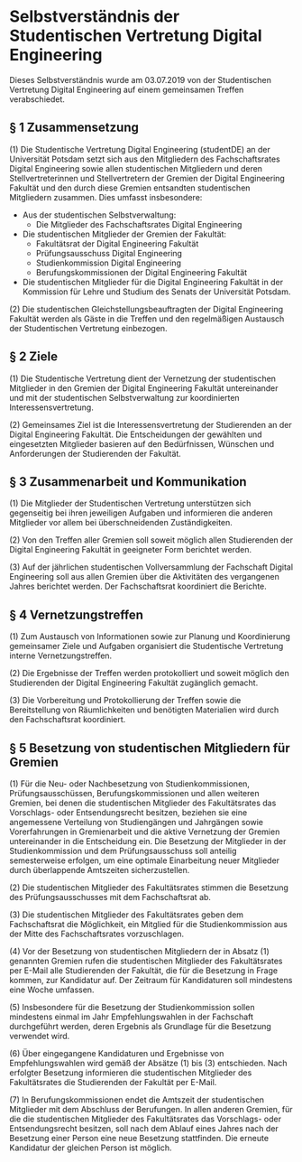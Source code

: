 # Selbstverständnis der Studentischen Vertretung Digital Engineering

Dieses Selbstverständnis wurde am 03.07.2019 von der Studentischen Vertretung Digital Engineering auf einem gemeinsamen Treffen verabschiedet.



## § 1 Zusammensetzung

(1) Die Studentische Vertretung Digital Engineering (studentDE) an der Universität Potsdam setzt sich aus den Mitgliedern des Fachschaftsrates Digital Engineering sowie allen studentischen Mitgliedern und deren Stellvertreterinnen und Stellvertretern der Gremien der Digital Engineering Fakultät und den durch diese Gremien entsandten studentischen Mitgliedern zusammen. Dies umfasst insbesondere:

- Aus der studentischen Selbstverwaltung:
  - Die Mitglieder des Fachschaftsrates Digital Engineering
- Die studentischen Mitglieder der Gremien der Fakultät:
  - Fakultätsrat der Digital Engineering Fakultät
  - Prüfungsausschuss Digital Engineering
  - Studienkommission Digital Engineering
  - Berufungskommissionen der Digital Engineering Fakultät
- Die studentischen Mitglieder für die Digital Engineering Fakultät in der Kommission für Lehre und Studium des Senats der Universität Potsdam.

(2) Die studentischen Gleichstellungsbeauftragten der Digital Engineering Fakultät werden als Gäste in die Treffen und den regelmäßigen Austausch der Studentischen Vertretung einbezogen.


## § 2 Ziele

(1) Die Studentische Vertretung dient der Vernetzung der studentischen Mitglieder in den Gremien der Digital Engineering Fakultät untereinander und mit der studentischen Selbstverwaltung zur koordinierten Interessensvertretung.

(2) Gemeinsames Ziel ist die Interessensvertretung der Studierenden an der Digital Engineering Fakultät. Die Entscheidungen der gewählten und eingesetzten Mitglieder basieren auf den Bedürfnissen, Wünschen und Anforderungen der Studierenden der Fakultät.


## § 3 Zusammenarbeit und Kommunikation

(1) Die Mitglieder der Studentischen Vertretung unterstützen sich gegenseitig bei ihren jeweiligen Aufgaben und informieren die anderen Mitglieder vor allem bei überschneidenden Zuständigkeiten.

(2) Von den Treffen aller Gremien soll soweit möglich allen Studierenden der Digital Engineering Fakultät in geeigneter Form berichtet werden.

(3) Auf der jährlichen studentischen Vollversammlung der Fachschaft Digital Engineering soll aus allen Gremien über die Aktivitäten des vergangenen Jahres berichtet werden. Der Fachschaftsrat koordiniert die Berichte.


## § 4 Vernetzungstreffen

(1) Zum Austausch von Informationen sowie zur Planung und Koordinierung gemeinsamer Ziele und Aufgaben organisiert die Studentische Vertretung interne Vernetzungstreffen.

(2) Die Ergebnisse der Treffen werden protokolliert und soweit möglich den Studierenden der Digital Engineering Fakultät zugänglich gemacht.

(3) Die Vorbereitung und Protokollierung der Treffen sowie die Bereitstellung von Räumlichkeiten und benötigten Materialien wird durch den Fachschaftsrat koordiniert.


## § 5 Besetzung von studentischen Mitgliedern für Gremien

(1) Für die Neu- oder Nachbesetzung von Studienkommissionen, Prüfungsausschüssen, Berufungskommissionen und allen weiteren Gremien, bei denen die studentischen Mitglieder des Fakultätsrates das Vorschlags- oder Entsendungsrecht besitzen, beziehen sie eine angemessene Verteilung von Studiengängen und Jahrgängen sowie Vorerfahrungen in Gremienarbeit und die aktive Vernetzung der Gremien untereinander in die Entscheidung ein. Die Besetzung der Mitglieder in der Studienkommission und dem Prüfungsausschuss soll anteilig semesterweise erfolgen, um eine optimale Einarbeitung neuer Mitglieder durch überlappende Amtszeiten sicherzustellen.

(2) Die studentischen Mitglieder des Fakultätsrates stimmen die Besetzung des Prüfungsausschusses mit dem Fachschaftsrat ab.

(3) Die studentischen Mitglieder des Fakultätsrates geben dem Fachschaftsrat die Möglichkeit, ein Mitglied für die Studienkommission aus der Mitte des Fachschaftsrates vorzuschlagen.

(4) Vor der Besetzung von studentischen Mitgliedern der in Absatz (1) genannten Gremien rufen die studentischen Mitglieder des Fakultätsrates per E-Mail alle Studierenden der Fakultät, die für die Besetzung in Frage kommen, zur Kandidatur auf. Der Zeitraum für Kandidaturen soll mindestens eine Woche umfassen.

(5) Insbesondere für die Besetzung der Studienkommission sollen mindestens einmal im Jahr Empfehlungswahlen in der Fachschaft durchgeführt werden, deren Ergebnis als Grundlage für die Besetzung verwendet wird.

(6) Über eingegangene Kandidaturen und Ergebnisse von Empfehlungswahlen wird gemäß der Absätze (1) bis (3) entschieden. Nach erfolgter Besetzung informieren die studentischen Mitglieder des Fakultätsrates die Studierenden der Fakultät per E-Mail.

(7) In Berufungskommissionen endet die Amtszeit der studentischen Mitglieder mit dem Abschluss der Berufungen. In allen anderen Gremien, für die die studentischen Mitglieder des Fakultätsrates das Vorschlags- oder Entsendungsrecht besitzen, soll nach dem Ablauf eines Jahres nach der Besetzung einer Person eine neue Besetzung stattfinden. Die erneute Kandidatur der gleichen Person ist möglich.

